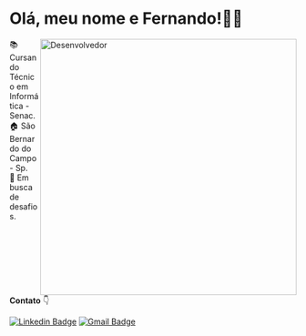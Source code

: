 
# Olá, meu nome e Fernando!👋🏼
<img src="https://imgur.com/wQggkgV.png" width="450px" align="right" alt="Desenvolvedor" style="max-width:100%;">
<p align="left"> 

📚 Cursando Técnico em Informática - Senac.<br>
🏠 São Bernardo do Campo - Sp.<br>
💼 Em busca de desafios.
</p>
<br>
<br>
<br>
<br>
<br>
<br>

 **Contato** 👇
 
[![Linkedin Badge](https://img.shields.io/badge/-Fernando%20Fragassi-blue?style=flat-square&logo=Linkedin&logoColor=white&link=https://www.linkedin.com/in/fernandofragassi/)](https://www.linkedin.com/in/fernandofragassi) [![Gmail Badge](https://img.shields.io/badge/-Fernando%20Fragassi-c14438?style=flat-square&logo=Gmail&logoColor=white&link=mailto:fernandofragassi@gmail.com)](mailto:fernanofrgassi@gmail.com)

